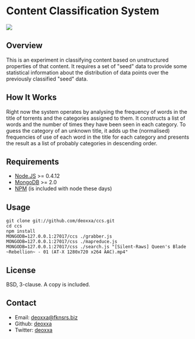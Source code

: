 Content Classification System
=============================

![](http://i.imgur.com/sto4h.jpg)

Overview
--------

This is an experiment in classifying content based on unstructured properties
of that content. It requires a set of "seed" data to provide some statistical
information about the distribution of data points over the previously classified
"seed" data.

How It Works
------------

Right now the system operates by analysing the frequency of words in the title
of torrents and the categories assigned to them. It constructs a list of words
and the number of times they have been seen in each category. To guess the
category of an unknown title, it adds up the (normalised) frequencies of use of
each word in the title for each category and presents the result as a list of
probably categories in descending order.

Requirements
------------

* [Node.JS](http://nodejs.org/) >= 0.4.12
* [MongoDB](http://mongodb.org/) >= 2.0
* [NPM](http://npmjs.org/) (is included with node these days)

Usage
-----

    git clone git://github.com/deoxxa/ccs.git
    cd ccs
    npm install
    MONGODB=127.0.0.1:27017/ccs ./grabber.js
    MONGODB=127.0.0.1:27017/css ./mapreduce.js
    MONGODB=127.0.0.1:27017/css ./search.js "[Silent-Raws] Queen's Blade ~Rebellion~ - 01 (AT-X 1280x720 x264 AAC).mp4"

License
-------

BSD, 3-clause. A copy is included.

Contact
-------

* Email: [deoxxa@fknsrs.biz](mailto:deoxxa@fknsrs.biz)
* Github: [deoxxa](https://github.com/deoxxa)
* Twitter: [deoxxa](http://twitter.com/#!/deoxxa)

